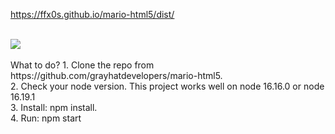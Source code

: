 <a href="https://ffx0s.github.io/mario-html5/dist/" target="_blank">https://ffx0s.github.io/mario-html5/dist/</a>

<br />
<img src="https://static.webfed.cn/Xnip2020-12-31_22-49-39.jpg">
<br />
<br />
What to do?
1. Clone the repo from https://github.com/grayhatdevelopers/mario-html5.
<br />
2. Check your node version. This project works well on node 16.16.0 or node 16.19.1
<br />
3. Install: npm install.
<br />
4. Run: npm start
